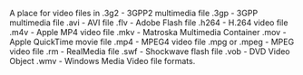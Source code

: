 A place for video files in 
    .3g2 - 3GPP2 multimedia file
    .3gp - 3GPP multimedia file
    .avi - AVI file
    .flv - Adobe Flash file
    .h264 - H.264 video file
    .m4v - Apple MP4 video file
    .mkv - Matroska Multimedia Container
    .mov - Apple QuickTime movie file
    .mp4 - MPEG4 video file
    .mpg or .mpeg - MPEG video file
    .rm - RealMedia file
    .swf - Shockwave flash file
    .vob - DVD Video Object
    .wmv - Windows Media Video file
formats.